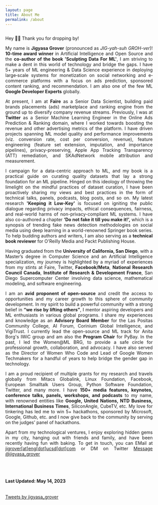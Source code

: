 ```yaml
---
layout: page
title: About Me
permalink: /about
---
```


<div class="column leftcol" style="text-align:justify;padding-right:40px">

Hey 👋🏻 Thank you for dropping by! 
 
<p>My name is <strong>Jigyasa Grover</strong> (pronounced as <em>JIG-yah-suh GROH-ver</em>)! <strong>10-time award winner</strong> in Artificial Intelligence and Open Source and the <strong>co-author of the book 'Sculpting Data For ML'</strong>, I am striving to make a dent in this world of technology and bridge the gaps. I have 5+ years of ML engineering &amp; Data Science experience in deploying large‐scale systems for monetization on social networking and e‐commerce platforms with a focus on ads prediction, sponsored content ranking, and recommendation. I am also one of the few ML <strong>Google Developer Experts</strong> globally.</p>
 
<p>At present, I am at <strong>Faire</strong> as a Senior Data Scientist, building paid brands placements (ads) marketplace and ranking engine from the ground up to diversify company revenue streams. Previously, I was at <strong>Twitter</strong> as a Senior Machine Learning Engineer in the Online Ads Prediction &amp; Ranking domain, where I worked towards boosting the revenue and other advertising metrics of the platform. I have driven projects spanning ML model quality and performance improvements (viz. conversion rate, cost per conversion, revenue), feature engineering (feature set extension, imputation, and importance pipelines), privacy-preserving, Apple App Tracking Transparency (ATT) remediation, and SKAdNetwork mobile attribution and measurement.</p>
 
<p>I campaign for a data-centric approach to ML, and my book is a practical guide on curating quality datasets that lay a strong foundation for an ML pipeline. Hinged on this ideology of throwing the limelight on the mindful practices of dataset curation, I have been proactively sharing my views and best practices in the form of technical talks, panels, podcasts, blog posts, and so on. My latest research <strong>'Keeping it Low‑Key'</strong> is focused on igniting the public dialogue regarding privacy impacts, ethical consequences, fairness, and real-world harms of non-privacy-compliant ML systems. I have also co-authored a chapter <strong>&lsquo;Do not fake it till you make it!&rsquo;,</strong> which is a synopsis of trending fake news detection methodologies on social media using deep learning in a world-renowned Springer book series. To help budding authors and writers, I am also serving as a <strong>technical book reviewer</strong> for O'Reilly Media and Packt Publishing House.</p>
 
<p>Having graduated from the <strong>University of California, San Diego</strong>, with a Master&rsquo;s degree in Computer Science and an Artificial Intelligence specialization, my journey is highlighted by a myriad of experiences from my stints at Faire, Twitter, <strong>Facebook/Meta</strong>, <strong>National Research Council Canada</strong>, <strong>Institute of Research &amp; Development France</strong>, San Diego Supercomputer Center involving data science, mathematical modeling, and software engineering.</p>
<p>I am an <strong>avid proponent of open-source</strong> and credit the access to opportunities and my career growth to this sphere of community development. In my spirit to build a powerful community with a strong belief in <strong>&ldquo;we rise by lifting others&rdquo;</strong>, I mentor aspiring developers and ML enthusiasts in various global programs. I share my experiences and knowledge as an <strong>Advisory Board Member</strong> for the Las Positas Community College, AI Forum, Corinium Global Intelligence, and VigiTrust. I currently lead the open-source and ML track for Anita Borg's IWiC group and am also the <strong>Program Chair</strong> for PyBay. In the past, I led the Women@ML BRG, to provide a safe circle for professional growth, collaboration, and advocacy. I have also served as the Director of Women Who Code and Lead of Google Women Techmakers for a handful of years to help bridge the gender gap in technology.</p>
 
<p>I am a proud recipient of multiple grants for my research and travels globally from Mitacs Globalink, Linux Foundation, Facebook, European Smalltalk Users Group, Python Software Foundation, Twitter, and many more. I have <strong>150+ media features, keynotes, conference talks, panels, workshops, and podcasts</strong> to my name, with renowned entities like <strong>Google, United Nations, NTD Business, International Business Times</strong>, SiliconAngle, CubeTV, etc. My love for tinkering has led me to win 5+ hackathons, sponsored by Microsoft, Google, Github, etc. and I now give back to the community by serving on the judges' panel of hackathons.</p>
 
<p>Apart from my technological ventures, I enjoy exploring hidden gems in my city, hanging out with friends and family, and have been recently having fun with baking. To get in touch, you can EMail at <a href="mailto:jigrover@eng.ucsd.edu">jigrover[at]eng[dot]ucsd[dot]com</a> or DM on Twitter <a href="https://twitter.com/messages/compose?recipient_id=3180367712&text=Hi%20Jigyasa!" class="twitter-dm-button" data-screen-name="@jigyasa_grover" data-size=large>Message @jigyasa_grover</a> </p>

<br> <br>

<h4> Last Updated: May 14, 2023 </h4>

</div>

<div class="column rightcol">

<a class="twitter-timeline" data-width="600" data-height="1100" href="https://twitter.com/jigyasa_grover?ref_src=twsrc%5Etfw">Tweets by jigyasa_grover</a> <script async src="https://platform.twitter.com/widgets.js" charset="utf-8"></script>

</div>


<!-- <center> <img src="https://hitcounter.pythonanywhere.com/count/tag.svg" alt="Hits"> </center> -->

